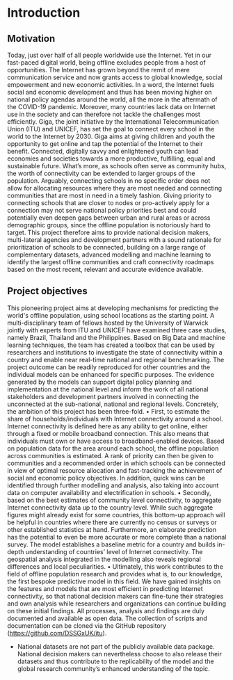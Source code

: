 # Introduction
## Motivation
Today, just over half of all people worldwide use the Internet. Yet in our fast-paced digital world, being offline excludes people from a host of opportunities. The Internet has grown beyond the remit of mere communication service and now grants access to global knowledge, social empowerment and new economic activities. In a word, the Internet fuels social and economic development and thus has been moving higher on national policy agendas around the world, all the more in the aftermath of the COVID-19 pandemic. Moreover, many countries lack data on Internet use in the society and can therefore not tackle the challenges most efficiently. 
Giga, the joint initiative by the International Telecommunication Union (ITU) and UNICEF, has set the goal to connect every school in the world to the Internet by 2030. Giga aims at giving children and youth the opportunity to get online and tap the potential of the Internet to their benefit. Connected, digitally savvy and enlightened youth can lead economies and societies towards a more productive, fulfilling, equal and sustainable future. What’s more, as schools often serve as community hubs, the worth of connectivity can be extended to larger groups of the population. 
Arguably, connecting schools in no specific order does not allow for allocating resources where they are most needed and connecting communities that are most in need in a timely fashion. Giving priority to connecting schools that are closer to nodes or pro-actively apply for a connection may not serve national policy priorities best and could potentially even deepen gaps between urban and rural areas or across demographic groups, since the offline population is notoriously hard to target. This project therefore aims to provide national decision makers, multi-lateral agencies and development partners with a sound rationale for prioritization of schools to be connected, building on a large range of complementary datasets, advanced modelling and machine learning to identify the largest offline communities and craft connectivity roadmaps based on the most recent, relevant and accurate evidence available. 

## Project objectives

This pioneering project aims at developing mechanisms for predicting the world's offline population, using school locations as the starting point. A multi-disciplinary team of fellows hosted by the University of Warwick jointly with experts from ITU and UNICEF have examined three case studies, namely Brazil, Thailand and the Philippines. Based on Big Data and machine learning techniques, the team has created a toolbox that can be used by researchers and institutions to investigate the state of connectivity within a country and enable near real-time national and regional benchmarking. The project outcome can be readily reproduced for other countries and the individual models can be enhanced for specific purposes. The evidence generated by the models can support digital policy planning and implementation at the national level and inform the work of all national stakeholders and development partners involved in connecting the unconnected at the sub-national, national and regional levels. 
Concretely, the ambition of this project has been three-fold.
•	First, to estimate the share of households/individuals with Internet connectivity around a school. Internet connectivity is defined here as any ability to get online, either through a fixed or mobile broadband connection. This also means that individuals must own or have access to broadband-enabled devices. Based on population data for the area around each school, the offline population across communities is estimated. A rank of priority can then be given to communities and a recommended order in which schools can be connected in view of optimal resource allocation and fast-tracking the achievement of social and economic policy objectives. In addition, quick wins can be identified through further modelling and analysis, also taking into account data on computer availability and electrification in schools.
•	Secondly, based on the best estimates of community level connectivity, to aggregate Internet connectivity data up to the country level. While such aggregate figures might already exist for some countries, this bottom-up approach will be helpful in countries where there are currently no census or surveys or other established statistics at hand. Furthermore, an elaborate prediction has the potential to even be more accurate or more complete than a national survey. The model establishes a baseline metric for a country and builds in-depth understanding of countries’ level of Internet connectivity. The geospatial analysis integrated in the modelling also reveals regional differences and local peculiarities.
•	Ultimately, this work contributes to the field of offline population research and provides what is, to our knowledge, the first bespoke predictive model in this field. We have gained insights on the features and models that are most efficient in predicting Internet connectivity, so that national decision makers can fine-tune their strategies and own analysis while researchers and organizations can continue building on these initial findings. All processes, analysis and findings are duly documented and available as open data. The collection of scripts and documentation can be cloned via the GitHub repository (https://github.com/DSSGxUK/itu). 

 * National datasets are not part of the publicly available data package. National decision makers can nevertheless choose to also release their datasets and thus contribute to the replicability of the model and the global research community’s enhanced understanding of the topic.  
